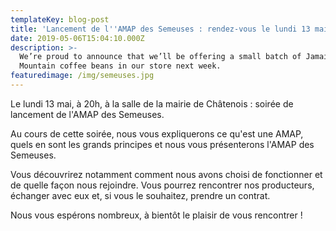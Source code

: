 ```yaml
---
templateKey: blog-post
title: 'Lancement de l''AMAP des Semeuses : rendez-vous le lundi 13 mai !'
date: 2019-05-06T15:04:10.000Z
description: >-
  We’re proud to announce that we’ll be offering a small batch of Jamaica Blue
  Mountain coffee beans in our store next week.
featuredimage: /img/semeuses.jpg
---
```

Le lundi 13 mai, à 20h, à la salle de la mairie de Châtenois : soirée de lancement de l'AMAP des Semeuses. 

Au cours de cette soirée, nous vous expliquerons ce qu'est une AMAP, quels en sont les grands principes et nous vous présenterons l'AMAP des Semeuses. 

Vous découvrirez notamment comment nous avons choisi de fonctionner et de quelle façon nous rejoindre. Vous pourrez rencontrer nos producteurs, échanger avec eux et, si vous le souhaitez, prendre un contrat. 

Nous vous espérons nombreux, à bientôt le plaisir de vous rencontrer !
